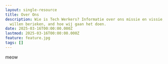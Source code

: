 ```yaml
---
layout: single-resource
title: Over Ons
description: Wie is Tech Werkers? Informatie over ons missie en vissie, wat wij
  willen berieken, and hoe wij gaan het doen.
date: 2025-03-16T00:00:00.000Z
lastmod: 2025-03-16T00:00:00.000Z
feature: feature.jpg
tags: []
---
```

meow

